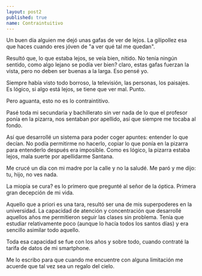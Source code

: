 ```yaml
---
layout: post2
published: true
name: Contraintuitivo
---
```


Un buen día alguien me dejó unas gafas de ver de lejos. La gilipollez esa que haces cuando eres jóven de "a ver qué tal me quedan".

Resultó que, lo que estaba lejos, se veía bien, nítido. No tenía ningún sentido, como algo lejano se podía ver bien? claro, estas gafas fuerzan la vista, pero no deben ser buenas a la larga. Eso pensé yo.

Siempre había visto todo borroso, la televisión, las personas, los paisajes. Es lógico, si algo está lejos, se tiene que ver mal. Punto.

Pero aguanta, esto no es lo contraintitivo.

Pasé toda mi secundaria y bachillerato sin ver nada de lo que el profesor ponía en la pizarra, nos sentaban por apellido, así que siempre me tocaba al fondo.

Así que desarrollé un sistema para poder coger apuntes: entender lo que decían. No podía permitirme no hacerlo, copiar lo que ponía en la pizarra para entenderlo después era imposible. Como es lógico, la pizarra estaba lejos, mala suerte por apellidarme Santana.

Me crucé un día con mi madre por la calle y no la saludé. Me paró y me dijo: tu, hijo, no ves nada.

La miopía se cura? es lo primero que pregunté al señor de la óptica. Primera gran decepción de mi vida.

Aquello que a priori es una tara, resultó ser una de mis superpoderes en la universidad. La capacidad de atención y concentración que desarrollé aquellos años me permitieron seguir las clases sin problema. Tenía que estudiar relativamente poco (aunque lo hacía todos los santos días) y era sencillo asimilar todo aquello.

Toda esa capacidad se fue con los años y sobre todo, cuando contraté la tarifa de datos de mi smartphone.

Me lo escribo para que cuando me encuentre con alguna limitación me acuerde que tal vez sea un regalo del cielo.


